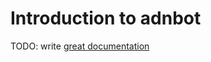 # Introduction to adnbot

TODO: write [great documentation](http://jacobian.org/writing/great-documentation/what-to-write/)

